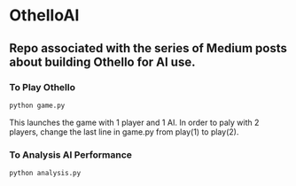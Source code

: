 
# OthelloAI
## Repo associated with the series of Medium posts about building Othello for AI use.
### To Play Othello

```bash
python game.py
```

This launches the game with 1 player and 1 AI. In order to paly with 2 players, change the last line in game.py from play(1) to play(2).

### To Analysis AI Performance

```bash
python analysis.py
```


